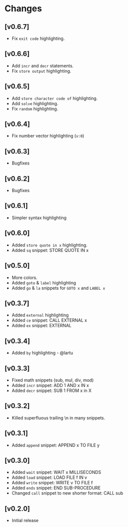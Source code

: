 # Changes

## [v0.6.7]
- Fix `exit code` highlighting.

## [v0.6.6]
- Add `incr` and `decr` statements.
- Fix `store output` highlighting.

## [v0.6.5]
- Add `store character code of` highlighting.
- Add `solve` highlighting.
- Fix `random` highlighting.

## [v0.6.4]
- Fix number vector highlighting (`v:0`)

## [v0.6.3]
- Bugfixes

## [v0.6.2]
- Bugfixes

## [v0.6.1]
- Simpler syntax highlighting

## [v0.6.0]
- Added `store quote in x` highlighting.
- Added `sq` snippet: STORE QUOTE IN x

## [v0.5.0]
- More colors.
- Added `goto` & `label` highlighting
- Added `go` & `la` snippets for `GOTO x` and `LABEL x`

## [v0.3.7]
- Added `external` highlighting
- Added `ce` snippet: CALL EXTERNAL x
- Added `ex` snippet: EXTERNAL

## [v0.3.4]
- Added `by` highlighting - @lartu

## [v0.3.3]
- Fixed math snippets (sub, mul, div, mod)
- Added `incr` snippet: ADD 1 AND x IN x
- Added `decr` snippet: SUB 1 FROM x in X

## [v0.3.2]
- Killed superfluous trailing \n in many snippets.

## [v0.3.1]
- Added `append` snippet: APPEND x TO FILE y

## [v0.3.0]
- Added `wait` snippet: WAIT x MILLISECONDS
- Added `load` snippet: LOAD FILE f IN v
- Added `write` snippet: WRITE v TO FILE f
- Added `ends` snippet: END SUB-PROCEDURE
- Changed `call` snippet to new shorter format: CALL sub

## [v0.2.0]
- Initial release
